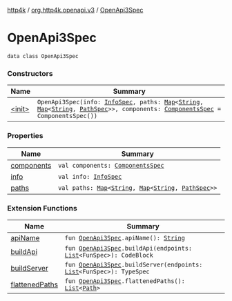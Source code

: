 [http4k](../../index.md) / [org.http4k.openapi.v3](../index.md) / [OpenApi3Spec](./index.md)

# OpenApi3Spec

`data class OpenApi3Spec`

### Constructors

| Name | Summary |
|---|---|
| [&lt;init&gt;](-init-.md) | `OpenApi3Spec(info: `[`InfoSpec`](../-info-spec/index.md)`, paths: `[`Map`](https://kotlinlang.org/api/latest/jvm/stdlib/kotlin.collections/-map/index.html)`<`[`String`](https://kotlinlang.org/api/latest/jvm/stdlib/kotlin/-string/index.html)`, `[`Map`](https://kotlinlang.org/api/latest/jvm/stdlib/kotlin.collections/-map/index.html)`<`[`String`](https://kotlinlang.org/api/latest/jvm/stdlib/kotlin/-string/index.html)`, `[`PathSpec`](../-path-spec/index.md)`>>, components: `[`ComponentsSpec`](../-components-spec/index.md)` = ComponentsSpec())` |

### Properties

| Name | Summary |
|---|---|
| [components](components.md) | `val components: `[`ComponentsSpec`](../-components-spec/index.md) |
| [info](info.md) | `val info: `[`InfoSpec`](../-info-spec/index.md) |
| [paths](paths.md) | `val paths: `[`Map`](https://kotlinlang.org/api/latest/jvm/stdlib/kotlin.collections/-map/index.html)`<`[`String`](https://kotlinlang.org/api/latest/jvm/stdlib/kotlin/-string/index.html)`, `[`Map`](https://kotlinlang.org/api/latest/jvm/stdlib/kotlin.collections/-map/index.html)`<`[`String`](https://kotlinlang.org/api/latest/jvm/stdlib/kotlin/-string/index.html)`, `[`PathSpec`](../-path-spec/index.md)`>>` |

### Extension Functions

| Name | Summary |
|---|---|
| [apiName](../api-name.md) | `fun `[`OpenApi3Spec`](./index.md)`.apiName(): `[`String`](https://kotlinlang.org/api/latest/jvm/stdlib/kotlin/-string/index.html) |
| [buildApi](../../org.http4k.openapi.v3.server/build-api.md) | `fun `[`OpenApi3Spec`](./index.md)`.buildApi(endpoints: `[`List`](https://kotlinlang.org/api/latest/jvm/stdlib/kotlin.collections/-list/index.html)`<FunSpec>): CodeBlock` |
| [buildServer](../../org.http4k.openapi.v3.server/build-server.md) | `fun `[`OpenApi3Spec`](./index.md)`.buildServer(endpoints: `[`List`](https://kotlinlang.org/api/latest/jvm/stdlib/kotlin.collections/-list/index.html)`<FunSpec>): TypeSpec` |
| [flattenedPaths](../flattened-paths.md) | `fun `[`OpenApi3Spec`](./index.md)`.flattenedPaths(): `[`List`](https://kotlinlang.org/api/latest/jvm/stdlib/kotlin.collections/-list/index.html)`<`[`Path`](../-path/index.md)`>` |

